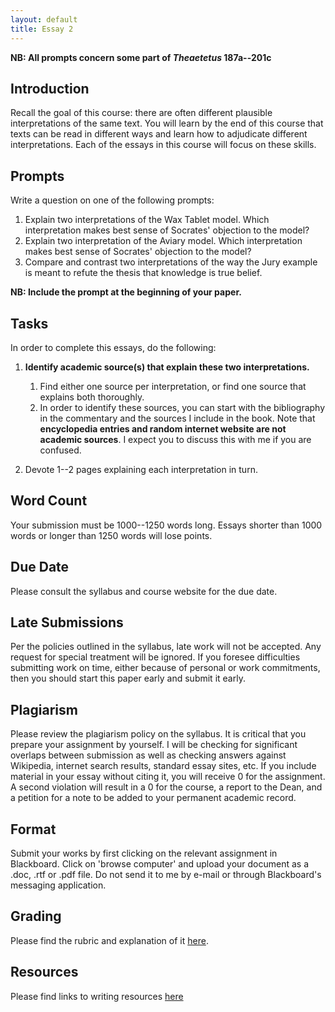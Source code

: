 ```yaml
---
layout: default
title: Essay 2
---
```


**NB: All prompts concern some part of *Theaetetus* 187a--201c**

## Introduction

Recall the goal of this course: there are often different plausible interpretations of the same text. You will learn by the end of this course that texts can be read in different ways and learn how to adjudicate different interpretations. Each of the essays in this course will focus on these skills. 

## Prompts

Write a question on one of the following prompts: 
1. Explain two interpretations of the Wax Tablet model. Which interpretation makes best sense of Socrates' objection to the model?  
2. Explain two interpretation of the Aviary model. Which interpretation makes best sense of Socrates' objection to the model?
3. Compare and contrast two interpretations of the way the Jury example is meant to refute the thesis that knowledge is true belief.

**NB: Include the prompt at the beginning of your paper.**

## Tasks

In order to complete this essays, do the following:
1. **Identify academic source(s) that explain these two interpretations.** 
	1. Find either one source per interpretation, or find one source that explains both thoroughly. 
	1. In order to identify these sources, you can start with the bibliography in the commentary and the sources I include in the book. Note that **encyclopedia entries and random internet website are not academic sources**. I expect you to discuss this with me if you are confused. 
	
2. Devote 1--2 pages explaining each interpretation in turn. 

## Word Count

Your submission must be 1000--1250 words long. Essays shorter than 1000 words or longer than 1250 words will lose points. 


## Due Date
Please consult the syllabus and course website for the due date.

## Late Submissions

Per the policies outlined in the syllabus, late work will not be accepted. Any request for special treatment will be ignored. If you foresee difficulties submitting work on time, either because of personal or work commitments, then you should start this paper early and submit it early. 

## Plagiarism

Please review the plagiarism policy on the syllabus. It is critical that you prepare your assignment by yourself.  I will be checking for significant overlaps between submission as well as checking answers against Wikipedia, internet search results, standard essay sites, etc. If you include material in your essay without citing it, you will receive 0 for the assignment. A second violation will result in a 0 for the course, a report to the Dean, and a petition for a note to be added to your permanent academic record.

## Format

Submit your works by first clicking on the relevant assignment in Blackboard. Click on 'browse computer' and upload your document as a .doc, .rtf or .pdf file. Do not send it to me by e-mail or through Blackboard's messaging application. 

## Grading
Please find the rubric and explanation of it [here](/resources/grading).

## Resources
Please find links to writing resources [here](/resources/)



